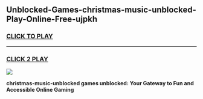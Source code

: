 
## Unblocked-Games-christmas-music-unblocked-Play-Online-Free-ujpkh
<h3>
<a href="https://premium76.site?title=christmas-music-unblocked&ref=26A">CLICK TO PLAY</a></h3>
<hr>

<h3>
<a href="https://premium76.site?title=christmas-music-unblocked&ref=26A">CLICK 2 PLAY</a>
  
</h3>

<a href="https://premium76.site?title=christmas-music-unblocked&ref=26A"><img src="https://clearcache.store/games.png"></a>


**christmas-music-unblocked games unblocked: Your Gateway to Fun and Accessible Online Gaming**
